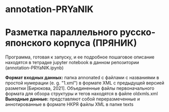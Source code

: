 # annotation-PRYaNIK
# Разметка параллельного русско-японского корпуса (ПРЯНИК)
Программа, готовая к запуску, и ее подробное пошаговое описание находятся в тетрадке jupyter notebook в данном репозитории (annotation-PRYaNIK.ipynb)

__Формат входных данных:__ папка annonated с файлами с названиями в простой нумерации (e. g. "1.xml") в формате XML с предыдущей версией разметки [Бирюкова, 2021]. Объединенные файлы первоначального формата для обзора структуры и тегов находятся в файле oldxmls.xml
__Выходные данные:__ представляют собой переразмеченные и аннотированные в формате НКРЯ файлы XML в папке texts

